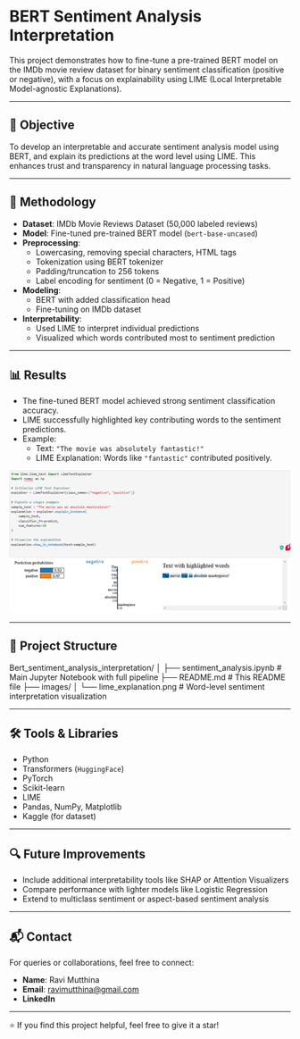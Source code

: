 # BERT Sentiment Analysis Interpretation

This project demonstrates how to fine-tune a pre-trained BERT model on the IMDb movie review dataset for binary sentiment classification (positive or negative), with a focus on explainability using LIME (Local Interpretable Model-agnostic Explanations).

---

## 📌 Objective

To develop an interpretable and accurate sentiment analysis model using BERT, and explain its predictions at the word level using LIME. This enhances trust and transparency in natural language processing tasks.

---

## 🧠 Methodology

- **Dataset**: IMDb Movie Reviews Dataset (50,000 labeled reviews)
- **Model**: Fine-tuned pre-trained BERT model (`bert-base-uncased`)
- **Preprocessing**:
  - Lowercasing, removing special characters, HTML tags
  - Tokenization using BERT tokenizer
  - Padding/truncation to 256 tokens
  - Label encoding for sentiment (0 = Negative, 1 = Positive)
- **Modeling**:
  - BERT with added classification head
  - Fine-tuning on IMDb dataset
- **Interpretability**:
  - Used LIME to interpret individual predictions
  - Visualized which words contributed most to sentiment prediction

---

## 📊 Results

- The fine-tuned BERT model achieved strong sentiment classification accuracy.
- LIME successfully highlighted key contributing words to the sentiment predictions.
- Example:
  - Text: `"The movie was absolutely fantastic!"`
  - LIME Explanation: Words like `"fantastic"` contributed positively.
  
![LIME Sentiment Interpretation](images/Lime_Explanations.png)

---

## 📁 Project Structure

Bert_sentiment_analysis_interpretation/
│
├── sentiment_analysis.ipynb # Main Jupyter Notebook with full pipeline
├── README.md # This README file
├── images/
│ └── lime_explanation.png # Word-level sentiment interpretation visualization



---

## 🛠️ Tools & Libraries

- Python
- Transformers (`HuggingFace`)
- PyTorch
- Scikit-learn
- LIME
- Pandas, NumPy, Matplotlib
- Kaggle (for dataset)

---

## 🔍 Future Improvements

- Include additional interpretability tools like SHAP or Attention Visualizers
- Compare performance with lighter models like Logistic Regression
- Extend to multiclass sentiment or aspect-based sentiment analysis

---

## 📬 Contact

For queries or collaborations, feel free to connect:
- **Name**: Ravi Mutthina
- **Email**: ravimutthina@gmail.com
- **LinkedIn**

---

⭐ If you find this project helpful, feel free to give it a star!
